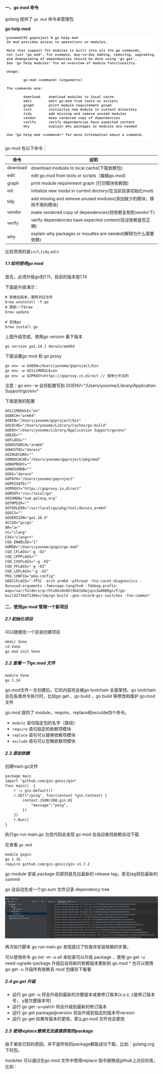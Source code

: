 #### 一、go mod 命令

golang 提供了 `go mod` 命令来管理包

**go help mod**

![image](assets/image-20210710195852459.png)

go mod 有以下命令：

| 命令     | 说明                                                         |
| -------- | ------------------------------------------------------------ |
| download | download modules to local cache(下载依赖包)                  |
| edit     | edit go.mod from tools or scripts（编辑go.mod)               |
| graph    | print module requirement graph (打印模块依赖图)              |
| init     | initialize new modul in current dirctory(在当前目录初始化mod) |
| tidy     | add missing and remove unused modules(添加缺少的模块，移除不用的模块) |
| vendor   | make vendored copy of dependencies(将依赖复制到vendor下)     |
| verify   | verify dependencies have expected content(验证依赖是否正确)  |
| why      | explain why packages or moudles are needed(解释为什么需要依赖) |

比较常用的是`init`,`tidy`,`edit`

##### 1.1 如何使用go mod

首先，必须升级go到1.11，目前的版本是1.14

下面是升级演示：

```golang
# 卸载旧版本，删除对应文件
brew uninstall -f go
# 更新一下brew
brew update

# 安装go
brew install go
```

上面升级完成，使用go version 看下版本

```golang
go version go1.14.1 darwin/amd64
```

下面设置go mod 和 go proxy

```golang
go env -w GOBIN=/Users/yooome/goproject/bin
go env -w GO111MODULE=on
go env -w GOPROXY=https://goproxy.cn,direct // 使用七牛云的
```

注意：go env -w 会将配置写到 GOENV="/Users/yooome/Library/Application Support/go/env"

下面是我的配置

```golang
GO111MODULE="on"
GOARCH="arm64"
GOBIN="/Users/yooome/goproject/bin"
GOCACHE="/Users/yooome/Library/Caches/go-build"
GOENV="/Users/yooome/Library/Application Support/go/env"
GOEXE=""
GOFLAGS=""
GOHOSTARCH="arm64"
GOHOSTOS="darwin"
GOINSECURE=""
GOMODCACHE="/Users/yooome/goproject/pkg/mod"
GONOPROXY=""
GONOSUMDB=""
GOOS="darwin"
GOPATH="/Users/yooome/goproject"
GOPRIVATE=""
GOPROXY="https://goproxy.io,direct"
GOROOT="/usr/local/go"
GOSUMDB="sum.golang.org"
GOTMPDIR=""
GOTOOLDIR="/usr/local/go/pkg/tool/darwin_arm64"
GOVCS=""
GOVERSION="go1.16.5"
GCCGO="gccgo"
AR="ar"
CC="clang"
CXX="clang++"
CGO_ENABLED="1"
GOMOD="/Users/yooome/gogin/go.mod"
CGO_CFLAGS="-g -O2"
CGO_CPPFLAGS=""
CGO_CXXFLAGS="-g -O2"
CGO_FFLAGS="-g -O2"
CGO_LDFLAGS="-g -O2"
PKG_CONFIG="pkg-config"
GOGCCFLAGS="-fPIC -arch arm64 -pthread -fno-caret-diagnostics -Qunused-arguments -fmessage-length=0 -fdebug-prefix-map=/var/folders/qr/htx6ks8n6hl9kblb8wjqzv2w0000gn/T/go-build2734471366=/tmp/go-build -gno-record-gcc-switches -fno-common"

```





#### 二、使用go mod 管理一个新项目

##### 2.1 初始化项目

可以随便找一个目录创建项目

```golang
mkdir Vone
cd Vone
go mod init Vone
```

##### 2.2 查看一下go.mod 文件

```golang
module Vone
go 1.14
```

go.mod文件一旦创建后，它的内容将会被go toolchain 全面掌控。go toolchain会在各类命令执行时，比如go get 、go build 、go build 等修改和维护 go.mod 文件

go.mod 提供了 module，require，replace和exculde四个命令。

- `module` 语句指定包的名字（路径）
- `require` 语句指定的依赖项模块
- `replace` 语句可以替换依赖项模块
- `exclude` 语句可以忽略依赖项模块

##### 2.3 添加依赖

创建main.go文件

```golang
package main
import "github.com/gin-gonic/gin"
func main()  {
	r := gin.Default()
	r.GET("/ping", func(context *gin.Context) {
		context.JSON(200,gin.H{
			"message":"pong",
		})
	})
	r.Run()
}
```

执行go run main.go 允信代码会发现 go mod 会自动查找依赖自动下载

在查看 `go.mod`

```golang
module gogin
go 1.16
require github.com/gin-gonic/gin v1.7.2

```

go module 安装 package 的原则是先拉最新的 release tag，若无tag则拉最新的commit 

go 会自动生成一个go.sum 文件记录 dependency  tree

![image-20210711095132508](assets/image-20210711095132508.png)

再次执行脚本 go run main.go 发现跳过了检查并安装依赖的步骤。

可以使用命令 go list -m -u all 来检查可以升级 package ，使用 go get -u need-ugrade-package 升级后会将新的依赖版本更新到 go.mod * 也可以使用go get -u 升级所有依赖去 mod 包缓存下看看

##### 2.4 go get 升级

- 运行 go get -u 将会升级到最新的次要版本或者修订版本(x.y.z, z是修订版本号， y是次要版本号)
- 运行 go get -u=patch 将会升级到最新的修订版本
- 运行 go get package@version 将会升级到指定的版本号version
- 运行 go get 如果有版本的更改，那么go.mod 文件也会更改

##### 2.5 使用replace替换无法直接获取的package

由于某些已知的原因，并不是所有的package都能成功下载，比如：golang.org下的包。

modules 可以通过在go.mod 文件中使用replace 指令替换成github上对应的库，比如：


